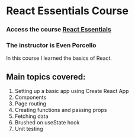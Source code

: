 # React Essentials Course 

### Access the course [React Essentials](https://www.linkedin.com/learning/react-js-essential-training/building-modern-user-interfaces-with-react?u=8027756)

### The instructor is Even Porcello

In this course I learned the basics of React.

## Main topics covered:
1. Setting up a basic app using Create React App
2. Components
3. Page routing
4. Creating functions and passing props
5. Fetching data
6. Brushed on useState hook
7. Unit testing

